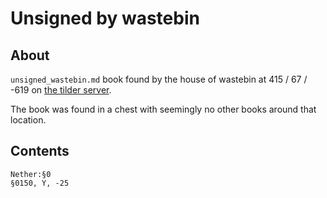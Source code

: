 # Unsigned by wastebin

## About
`unsigned_wastebin.md` book found by the house of wastebin at 415 / 67 / -619 on [the tilder server](https://mc.tildeverse.org).

The book was found in a chest with seemingly no other books around that location.

## Contents
```
Nether:§0
§0150, Y, -25
```